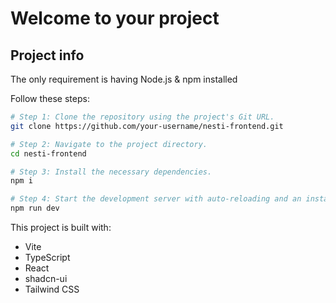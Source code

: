 # Welcome to your project

## Project info

The only requirement is having Node.js & npm installed

Follow these steps:

```sh
# Step 1: Clone the repository using the project's Git URL.
git clone https://github.com/your-username/nesti-frontend.git

# Step 2: Navigate to the project directory.
cd nesti-frontend

# Step 3: Install the necessary dependencies.
npm i

# Step 4: Start the development server with auto-reloading and an instant preview.
npm run dev
```

This project is built with:

- Vite
- TypeScript
- React
- shadcn-ui
- Tailwind CSS